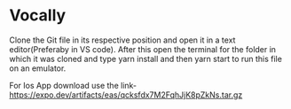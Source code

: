 # Vocally

Clone the Git file in its respective position and open it in a text editor(Preferaby in VS code).
After this open the terminal for the folder in which it was cloned and type yarn install and then yarn start to run this file on an emulator. 

For Ios App download use the link- https://expo.dev/artifacts/eas/qcksfdx7M2FqhJjK8pZkNs.tar.gz
